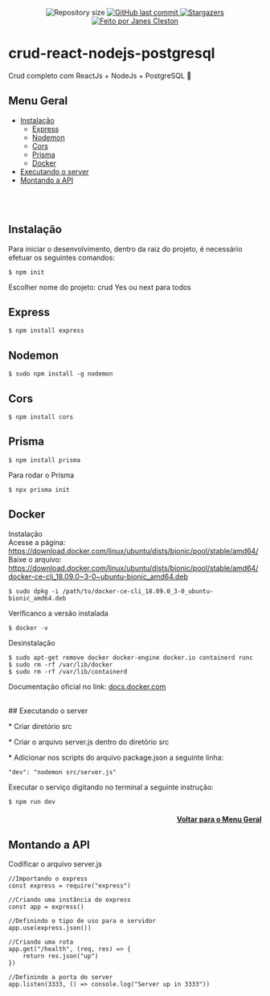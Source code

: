 <p align="center">
  <img alt="Repository size" src="https://img.shields.io/github/repo-size/jcleston/modulo1">  
  <a href="https://github.com/jcleston/modulo1/commits/master">
    <img alt="GitHub last commit" src="https://img.shields.io/github/last-commit/jcleston/modulo1">
  </a>
   <a href="https://github.com/jcleston/modulo1/stargazers">
    <img alt="Stargazers" src="https://img.shields.io/github/stars/jcleston/modulo1?style=social">
  </a>
  <a href="https://www.linkedin.com/in/janescleston/">
    <img alt="Feito por Janes Cleston" src="https://img.shields.io/badge/feito%20por-Janes%20Cleston-%237519C1">
  </a>
</p>

# crud-react-nodejs-postgresql
Crud completo com ReactJs + NodeJs + PostgreSQL 🚀

## Menu Geral
<!--ts-->
  * [Instalação](#instalação)
    * [Express](#express)
    * [Nodemon](#nodemon)
    * [Cors](#cors)
    * [Prisma](#prisma)
    * [Docker](#docker)
  * [Executando o server](#executando-o-server)
  * [Montando a API](#montando-a-api)
<!--te-->
<br /><br />

## Instalação
Para iniciar o desenvolvimento, dentro da raiz do projeto, é necessário efetuar os seguintes comandos:
```shell
$ npm init
```
Escolher nome do projeto: crud
Yes ou next para todos


## Express
```shell
$ npm install express
```

## Nodemon
```shell
$ sudo npm install -g nodemon
```

## Cors
```shell
$ npm install cors
```

## Prisma
```shell
$ npm install prisma
```
Para rodar o Prisma
```shell
$ npx prisma init
```

## Docker
Instalação<br />
Acesse a página: https://download.docker.com/linux/ubuntu/dists/bionic/pool/stable/amd64/ <br />
Baixe o arquivo: https://download.docker.com/linux/ubuntu/dists/bionic/pool/stable/amd64/docker-ce-cli_18.09.0~3-0~ubuntu-bionic_amd64.deb
```shell
$ sudo dpkg -i /path/to/docker-ce-cli_18.09.0_3-0_ubuntu-bionic_amd64.deb 
```

Verificanco a versão instalada
```shell
$ docker -v
```

Desinstalação
```shell
$ sudo apt-get remove docker docker-engine docker.io containerd runc
$ sudo rm -rf /var/lib/docker
$ sudo rm -rf /var/lib/containerd
```
Documentação oficial no link: <a href="https://docs.docker.com/engine/install/ubuntu/">docs.docker.com</a>

<br />
## Executando o server

<p>* Criar diretório src</p>
<p>* Criar o arquivo server.js dentro do diretório src</p>
<p>* Adicionar nos scripts do arquivo package.json a seguinte linha:</p>

```shell
"dev": "nodemon src/server.js"
```
<p>Executar o serviço digitando no terminal a seguinte instrução:</p>

```shell
$ npm run dev
```
<h4 align="right">

[Voltar para o Menu Geral](#menu-geral)
</h4>

## Montando a API

Codificar o arquivo server.js
```shell
//Importando o express
const express = require("express")

//Criando uma instância do express
const app = express()

//Definindo o tipo de uso para o servidor
app.use(express.json())

//Criando uma rota
app.get("/health", (req, res) => {
    return res.json("up")
})

//Definindo a porta do server
app.listen(3333, () => console.log("Server up in 3333"))
```







